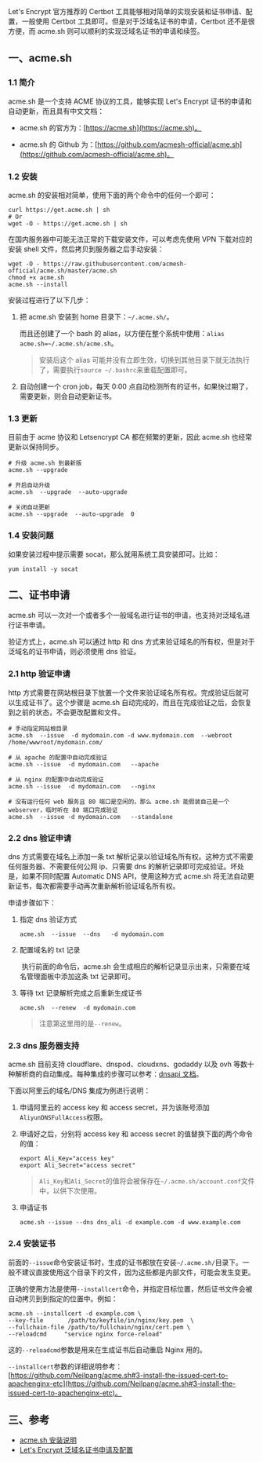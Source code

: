 Let's Encrypt 官方推荐的 Certbot 工具能够相对简单的实现安装和证书申请、配置，一般使用 Certbot 工具即可。但是对于泛域名证书的申请，Certbot 还不是很方便，而 acme.sh 则可以顺利的实现泛域名证书的申请和续签。

## 一、acme.sh

### 1.1 简介

acme.sh 是一个支持 ACME 协议的工具，能够实现 Let's Encrypt 证书的申请和自动更新，而且具有中文文档：

* acme.sh 的官方为：[https://acme.sh](https://acme.sh)。

* acme.sh 的 Github 为：[https://github.com/acmesh-official/acme.sh](https://github.com/acmesh-official/acme.sh)。

### 1.2 安装

acme.sh 的安装相对简单，使用下面的两个命令中的任何一个即可：

```shell
curl https://get.acme.sh | sh
# Or
wget -O - https://get.acme.sh | sh
```

在国内服务器中可能无法正常的下载安装文件，可以考虑先使用 VPN 下载对应的安装 shell 文件，然后拷贝到服务器之后手动安装：

```shell
wget -O - https://raw.githubusercontent.com/acmesh-official/acme.sh/master/acme.sh
chmod +x acme.sh
acme.sh --install
```

安装过程进行了以下几步：

1. 把 acme.sh 安装到 home 目录下：`~/.acme.sh/`。

    而且还创建了一个 bash 的 alias，以方便在整个系统中使用：`alias acme.sh=~/.acme.sh/acme.sh`。

    > 安装后这个 alias 可能并没有立即生效，切换到其他目录下就无法执行了，需要执行`source ~/.bashrc`来重载配置即可。

2. 自动创建一个 cron job，每天 0:00 点自动检测所有的证书，如果快过期了，需要更新，则会自动更新证书。

### 1.3 更新

目前由于 acme 协议和 Letsencrypt CA 都在频繁的更新，因此 acme.sh 也经常更新以保持同步。

```shell
# 升级 acme.sh 到最新版
acme.sh --upgrade

# 开启自动升级
acme.sh  --upgrade  --auto-upgrade

# 关闭自动更新
acme.sh --upgrade  --auto-upgrade  0
```

### 1.4 安装问题

如果安装过程中提示需要 socat，那么就用系统工具安装即可。比如：

```shell
yum install -y socat
```

## 二、证书申请

acme.sh 可以一次对一个或者多个一般域名进行证书的申请，也支持对泛域名进行证书申请。

验证方式上，acme.sh 可以通过 http 和 dns 方式来验证域名的所有权，但是对于泛域名的证书申请，则必须使用 dns 验证。

### 2.1 http 验证申请

http 方式需要在网站根目录下放置一个文件来验证域名所有权。完成验证后就可以生成证书了。这个步骤是 acme.sh 自动完成的，而且在完成验证之后，会恢复到之前的状态，不会更改配置和文件。

```shell
# 手动指定网站根目录
acme.sh  --issue  -d mydomain.com -d www.mydomain.com  --webroot  /home/wwwroot/mydomain.com/

# 从 apache 的配置中自动完成验证
acme.sh --issue  -d mydomain.com   --apache

# 从 nginx 的配置中自动完成验证
acme.sh --issue  -d mydomain.com   --nginx

# 没有运行任何 web 服务且 80 端口是空闲的，那么 acme.sh 能假装自己是一个 webserver，临时听在 80 端口完成验证
acme.sh  --issue -d mydomain.com   --standalone
```

### 2.2 dns 验证申请

dns 方式需要在域名上添加一条 txt 解析记录以验证域名所有权。这种方式不需要任何服务器、不需要任何公网 ip、只需要 dns 的解析记录即可完成验证。坏处是，如果不同时配置 Automatic DNS API，使用这种方式 acme.sh 将无法自动更新证书，每次都需要手动再次重新解析验证域名所有权。

申请步骤如下：

1. 指定 dns 验证方式
    
    ```shell
    acme.sh  --issue  --dns   -d mydomain.com
    ```

2. 配置域名的 txt 记录

     执行前面的命令后，acme.sh 会生成相应的解析记录显示出来，只需要在域名管理面板中添加这条 txt 记录即可。

3. 等待 txt 记录解析完成之后重新生成证书

    ```shell
    acme.sh  --renew  -d mydomain.com
    ```
    
    > 注意第这里用的是`--renew`。

### 2.3 dns 服务器支持

acme.sh 目前支持 cloudflare、dnspod、cloudxns、godaddy 以及 ovh 等数十种解析商的自动集成。每种集成的步骤可以参考：[dnsapi 文档](https://github.com/acmesh-official/acme.sh/wiki/dnsapi)。

下面以阿里云的域名/DNS 集成为例进行说明：

1. 申请阿里云的 access key 和 access secret，并为该账号添加`AliyunDNSFullAccess`权限。

2. 申请好之后，分别将 access key 和 access secret 的值替换下面的两个命令的值：

    ```shell
    export Ali_Key="access key"
    export Ali_Secret="access secret"
    ```
    
    > `Ali_Key`和`Ali_Secret`的值将会被保存在`~/.acme.sh/account.conf`文件中，以供下次使用。

3. 申请证书

    ```shell
    acme.sh --issue --dns dns_ali -d example.com -d www.example.com
    ```

### 2.4 安装证书

前面的`--issue`命令安装证书时，生成的证书都放在安装`~/.acme.sh/`目录下。一般不建议直接使用这个目录下的文件，因为这些都是内部文件，可能会发生变更。

正确的使用方法是使用`--installcert`命令，并指定目标位置，然后证书文件会被自动拷贝到到指定的位置中。例如：

```shell
acme.sh --installcert -d example.com \
--key-file       /path/to/keyfile/in/nginx/key.pem  \
--fullchain-file /path/to/fullchain/nginx/cert.pem \
--reloadcmd     "service nginx force-reload"
```

这的`--reloadcmd`参数是用来在生成证书后自动重启 Nginx 用的。

`--installcert`参数的详细说明参考：[https://github.com/Neilpang/acme.sh#3-install-the-issued-cert-to-apachenginx-etc](https://github.com/Neilpang/acme.sh#3-install-the-issued-cert-to-apachenginx-etc)。

## 三、参考

* [acme.sh 安装说明](https://github.com/acmesh-official/acme.sh/wiki/%E8%AF%B4%E6%98%8E)
* [Let's Encrypt 泛域名证书申请及配置](https://learnku.com/articles/13496/lets-encrypt-pan-domain-name-application-and-configuration)

